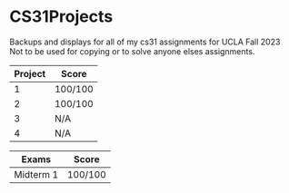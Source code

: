 # CS31Projects
Backups and displays for all of my cs31 assignments for UCLA Fall 2023
Not to be used for copying or to solve anyone elses assignments. 

| Project  | Score |
| -------- | ----- |
|    1     |100/100|
|    2     |  100/100  |
|    3     |  N/A  |
|    4     |  N/A  |

| Exams | Score |
|-------| ----- |
| Midterm 1 | 100/100 | 
 
